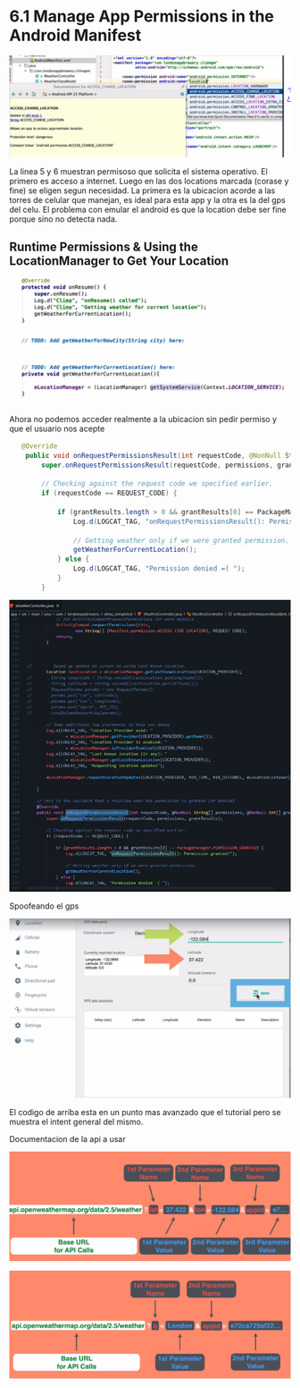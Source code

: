 # 6.1 Manage App Permissions in the Android Manifest

![](../../.gitbook/assets/imagen%20%28843%29.png)

La linea 5 y 6 muestran permisoso que solicita el sistema operativo. El primero es acceso a internet. Luego en las dos locations marcada \(corase y fine\) se eligen segun necesidad. La primera es la ubicacion acorde a las torres de celular que manejan, es ideal para esta app y la otra es la del gps del celu. El problema con emular el android es que la location debe ser fine porque sino no detecta nada.

## Runtime Permissions & Using the LocationManager to Get Your Location

![](../../.gitbook/assets/imagen%20%28906%29.png)

Ahora no podemos acceder realmente a la ubicacion sin pedir permiso y que el usuario nos acepte

```java
   @Override
    public void onRequestPermissionsResult(int requestCode, @NonNull String[] permissions, @NonNull int[] grantResults) {
        super.onRequestPermissionsResult(requestCode, permissions, grantResults);

        // Checking against the request code we specified earlier.
        if (requestCode == REQUEST_CODE) {

            if (grantResults.length > 0 && grantResults[0] == PackageManager.PERMISSION_GRANTED) {
                Log.d(LOGCAT_TAG, "onRequestPermissionsResult(): Permission granted!");

                // Getting weather only if we were granted permission.
                getWeatherForCurrentLocation();
            } else {
                Log.d(LOGCAT_TAG, "Permission denied =( ");
            }
        }
```

![](../../.gitbook/assets/imagen%20%28855%29.png)

Spoofeando el gps

![](../../.gitbook/assets/imagen%20%28871%29.png)

El codigo de arriba esta en un punto mas avanzado que el tutorial pero se muestra el intent general del mismo.

Documentacion de la api a usar

![](../../.gitbook/assets/imagen%20%28825%29.png)

![](../../.gitbook/assets/imagen%20%28907%29.png)

